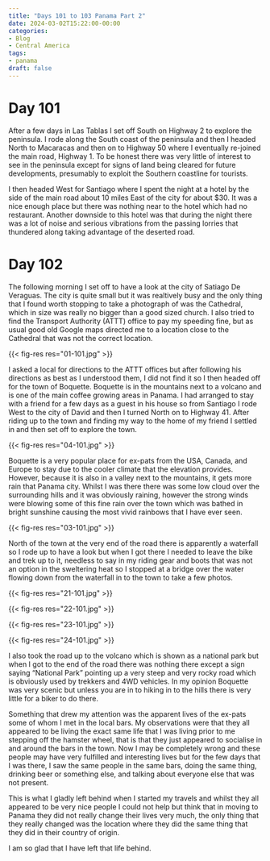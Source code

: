 ```yaml
---
title: "Days 101 to 103 Panama Part 2"
date: 2024-03-02T15:22:00-00:00
categories:
- Blog
- Central America
tags:
- panama
draft: false
---
```


# Day 101

After a few days in Las Tablas I set off South on Highway 2 to explore the peninsula. I rode along the South coast of the peninsula and then I headed North to Macaracas and then on to Highway 50 where I eventually re-joined the main road, Highway 1. To be honest there was very little of interest to see in the peninsula except for signs of land being cleared for future developments, presumably to exploit the Southern coastline for tourists. 

I then headed West for Santiago where I spent the night at a hotel by the side of the main road about 10 miles East of the city for about $30. It was a nice enough place but there was nothing near to the hotel which had no restaurant. Another downside to this hotel was that during the night there was a lot of noise and serious vibrations from the passing lorries that thundered along taking advantage of the deserted road.

# Day 102

The following morning I set off to have a look at the city of Satiago De Veraguas. The city is quite small but it was realtively busy and the only thing that I found worth stopping to take a photograph of was the Cathedral, which in size was really no bigger than a good sized church. I also tried to find the Transport Authority (ATTT) office to pay my speeding fine, but as usual good old Google maps directed me to a location close to the Cathedral that was not the correct location.

{{< fig-res res="01-101.jpg" >}}

I asked a local for directions to the ATTT offices but after following his directions as best as I understood them, I did not find it so I then headed off for the town of Boquette. Boquette is in the mountains next to a volcano and is one of the main coffee growing areas in Panama. I had arranged to stay with a friend for a few days as a guest in his house so from Santiago I rode West to the city of David and then I turned North on to Highway 41. After riding up to the town and finding my way to the home of my friend I settled in and then set off to explore the town.

{{< fig-res res="04-101.jpg" >}}

Boquette is a very popular place for ex-pats from the USA, Canada, and Europe to stay due to the cooler climate that the elevation provides. However, because it is also in a valley next to the mountains, it gets more rain that Panama city. Whilst I was there there was some low cloud over the surrounding hills and it was obviously raining, however the strong winds were blowing some of this fine rain over the town which was bathed in bright sunshine causing the most vivid rainbows that I have ever seen.

{{< fig-res res="03-101.jpg" >}}

North of the town at the very end of the road there is apparently a waterfall so I rode up to have a look but when I got there I needed to leave the bike and trek up to it, needless to say in my riding gear and boots that was not an option in the sweltering heat so I stopped at a bridge over the water flowing down from the waterfall in to the town to take a few photos. 

{{< fig-res res="21-101.jpg" >}}

{{< fig-res res="22-101.jpg" >}}

{{< fig-res res="23-101.jpg" >}}

{{< fig-res res="24-101.jpg" >}}

I also took the road up to the volcano which is shown as a national park but when I got to the end of the road there was nothing there except a sign saying “National Park” pointing up a very steep and very rocky road which is obviously used by trekkers and 4WD vehicles. In my opinion Boquette was very scenic but unless you are in to hiking in to the hills there is very little for a biker to do there. 

Something that drew my attention was the apparent lives of the ex-pats some of whom I met in the local bars. My observations were that they all appeared to be living the exact same life that I was living prior to me stepping off the hamster wheel, that is that they just appeared to socialise in and around the bars in the town. Now I may be completely wrong and these people may have very fulfilled and interesting lives but for the few days that I was there, I saw the same people in the same bars, doing the same thing, drinking beer or something else, and talking about everyone else that was not present.

This is what I gladly left behind when I started my travels and whilst they all appeared to be very nice people I could not help but think that in moving to Panama they did not really change their lives very much, the only thing that they really changed was the location where they did the same thing that they did in their country of origin. 

I am so glad that I have left that life behind.